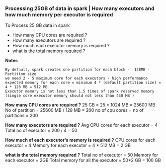 ### Processing 25GB of data in spark | How many executors and how much memory per executor is required

To Process 25 GB data in spark
- How many CPU cores are required ?
- How many executors are required ?
- How much each executor memory is required ?
- what is the total memory required ?

**Notes**

```
By default, spark creates one partition for each block -  128MB - Partition size
we need 2 - 5 maximum core for each executors - high performance
expected memory for each core = minimum 4 * (default partition size) = 4 * 128 MB = 512 MB
Executor memory is not less than 1.5 times of spark reserved memory (single core executor memory should not less than 450 MB )
```


**How many CPU cores are required ?**
25 GB = 25 * 1024 MB = 25600 MB
No of partition = 25600 MB / 128 MB = 200
no of cpu cores = no of partitions = 200

**How many executors are required ?**
Avg CPU cores for each executor = 4
Total no of executor = 200 / 4 =  50


**How much of each executor's memory is required ?**
CPU cores for each executor = 4
Memory for each executor = 4 * 512 MB = 2 GB

**what is the total memory required ?**
Total no of executor =  50
Memory for each executor = 2GB
Total memory for all the executor = 50*2 GB =  100 GB
